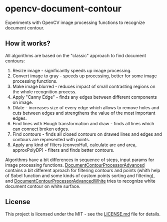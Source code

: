 # opencv-document-contour
Experiments with OpenCV image processing functions to recognize document contour.

## How it works?

All algorithms are based on the "classic" approach to find document contours:

1. Resize image - significantly speeds up image processing.
2. Convert image to gray - speeds up processing, better for some image processing functions. 
3. Make image blurred - reduces impact of small contrasting regions on the whole recognition process.
4. Apply "Canny Edge" - finds any edges between different components on image.
5. Dilate - increases size of every edge which allows to remove holes and cuts between edges and strengthens the value of the most important edges.
6. Find lines with Hough transformation and draw - finds all lines which can connect broken edges.
7. Find contours - finds all closed contours on drawed lines and edges and contours are represented with points.
8. Apply any kind of filters (convexHull, calculate arc and area, approxPolyDP) - filters and finds better contours. 

Algorithms have a bit differences in sequence of steps, input params for image processing functions.
[DocumentContourProcessorAdvanced](src/cpp/DocumentContourProcessorAdvanced.cpp) contains a bit different aproach for filtering contours and points (whith help of Sobel function and some kinds of custom points sorting and filtering), and [DocumentContourProcessorAdvancedWhite](src/cpp/DocumentContourProcessorAdvancedWhite.cpp) tries to recognize white document contour on white surface.

## License
This project is licensed under the MIT - see the [LICENSE.md](LICENSE.md) file for details.
